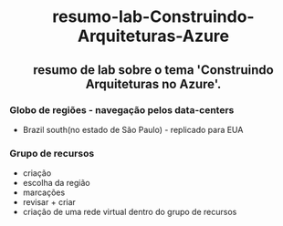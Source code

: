<h1 align="center"> resumo-lab-Construindo-Arquiteturas-Azure </h1>
<h2 align="center"> resumo de lab sobre o tema 'Construindo Arquiteturas no Azure'. </h2>

### Globo de regiões - navegação pelos data-centers
* Brazil south(no estado de São Paulo) - replicado para EUA

### Grupo de recursos
* criação
* escolha da região
* marcações
* revisar + criar
* criação de uma rede virtual dentro do grupo de recursos
  


